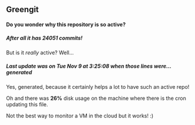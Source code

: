 ## Greengit

#### Do you wonder why this repository is so active?

##### After all it has 24051 commits!

But is it *really* active? Well...

##### Last update was on Tue Nov 9 at 3:25:08 when those lines were... generated

Yes, generated, because it certainly helps a lot to have such an active repo!

Oh and there was **26%** disk usage on the machine
where there is the cron updating this file.

Not the best way to monitor a VM in the cloud but it works! :)
